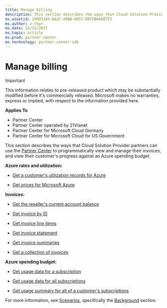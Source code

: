 ```yaml
---
title: Manage billing
description: This section describes the ways that Cloud Solution Provider partners can use the Partner Center to programmatically view and manage their invoices, and view their customer's progress against an Azure spending budget.
ms.assetid: 198D32A5-AA2C-49BB-A057-0EFFBA408753
ms.author: v-thpr
ms.date: 12/15/2017
ms.topic: article
ms.prod: partner-center
ms.technology: partner-center-sdk
---
```


# Manage billing

>[!IMPORTANT]   
>This information relates to pre-released product which may be substantially modified before it's commercially released. Microsoft makes no warranties, express or implied, with respect to the information provided here. 

**Applies To**

-   Partner Center
-   Partner Center operated by 21Vianet
-   Partner Center for Microsoft Cloud Germany
-   Partner Center for Microsoft Cloud for US Government

This section describes the ways that Cloud Solution Provider partners can use the [Partner Center](index.md) to programmatically view and manage their invoices, and view their customer's progress against an Azure spending budget.

**Azure rates and utilization:**

-   [Get a customer's utilization records for Azure](get-a-customer-s-utilization-record-for-azure.md)

-   [Get prices for Microsoft Azure](get-prices-for-microsoft-azure.md)

**Invoices:**

-   [Get the reseller's current account balance](get-the-reseller-s-current-account-balance.md)

-   [Get invoice by ID](get-invoice-by-id.md)

-   [Get invoice line items](get-invoiceline-items.md)

-   [Get invoice statement](get-invoice-statement.md) 

-   [Get invoice summaries](get-invoice-summaries.md)

-   [Get a collection of invoices](get-a-collection-of-invoices.md)

**Azure spending budget:**

-   [Get usage data for a subscription](get-a-subscriptions-resource-usage-information.md)

-   [Get usage data for all subscriptions](https://msdn.microsoft.com/en-us/library/partnercenter/mt651644.aspx)

-   [Get usage summary for all of a customer's subscriptions](get-a-customers-rated-usage-information.md)

For more information, see [Scenarios](scenarios.md), specifically the [Background](scenarios.md#background) section.

 

 




